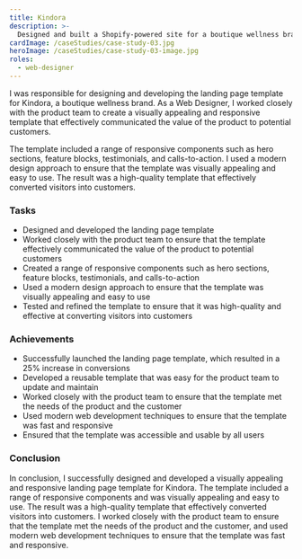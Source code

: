 ```yaml
---
title: Kindora
description: >-
  Designed and built a Shopify-powered site for a boutique wellness brand, focusing on soft & strong visuals.
cardImage: /caseStudies/case-study-03.jpg
heroImage: /caseStudies/case-study-03-image.jpg
roles:
  - web-designer
---
```


I was responsible for designing and developing the landing page template for Kindora, a boutique wellness brand. As a Web Designer, I worked closely with the product team to create a visually appealing and responsive template that effectively communicated the value of the product to potential customers.

The template included a range of responsive components such as hero sections, feature blocks, testimonials, and calls-to-action. I used a modern design approach to ensure that the template was visually appealing and easy to use. The result was a high-quality template that effectively converted visitors into customers.

### Tasks

- Designed and developed the landing page template
- Worked closely with the product team to ensure that the template effectively communicated the value of the product to potential customers
- Created a range of responsive components such as hero sections, feature blocks, testimonials, and calls-to-action
- Used a modern design approach to ensure that the template was visually appealing and easy to use
- Tested and refined the template to ensure that it was high-quality and effective at converting visitors into customers

### Achievements

- Successfully launched the landing page template, which resulted in a 25% increase in conversions
- Developed a reusable template that was easy for the product team to update and maintain
- Worked closely with the product team to ensure that the template met the needs of the product and the customer
- Used modern web development techniques to ensure that the template was fast and responsive
- Ensured that the template was accessible and usable by all users

### Conclusion

In conclusion, I successfully designed and developed a visually appealing and responsive landing page template for Kindora. The template included a range of responsive components and was visually appealing and easy to use. The result was a high-quality template that effectively converted visitors into customers. I worked closely with the product team to ensure that the template met the needs of the product and the customer, and used modern web development techniques to ensure that the template was fast and responsive.
